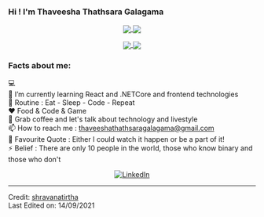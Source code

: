 
### Hi ! I'm Thaveesha Thathsara Galagama
<div align="center">
 <a href="https://github.com/ThaveeshaThathsara">
  <img align="center" src="https://github-readme-stats.vercel.app/api?username=ThaveeshaThathsara&theme=darcula&show_icons=true" />
</a>
<a href="https://github.com/ThaveeshaThathsara">
  <img align="center" src="https://github-readme-streak-stats.herokuapp.com/?user=ThaveeshaThathsara&theme=darcula" />
</a>
<br>
 
 

  
  

  </p>
 </div> 
 <div align="center">
<a href="https://github.com/ThaveeshaThathsara">
  <img align="center" src="https://github-readme-stats.vercel.app/api/top-langs/?username=ThaveeshaThathsara&langs_count=6)" />
</a>
<a href="https://github.com/ThaveeshaThathsara">
  <img align="center" src="https://github-readme-stats.vercel.app/api/wakatime?username=ThaveeshaThathsara" />
</a>
 </div> 

### Facts about me:<br>
💻 <br>
🌱 I’m currently learning React and .NETCore and frontend  technologies<br>
🔄 Routine : Eat - Sleep - Code - Repeat<br>
❤️ Food & Code & Game <br>
💬 Grab coffee and let's talk about technology and livestyle<br>
📫 How to reach me : thaveeshathathsaragalagama@gmail.com <br>
📝 Favourite Quote : Either I could watch it happen or be a part of it!<br>
⚡ Belief : There are only 10 people in the world, those who know binary and those who don't<br>


<div align="center">
<a href="https://www.linkedin.com/in/thaveesha-galagama-aa8389252" target="_blank"><img src="https://img.shields.io/badge/LinkedIn-%230077B5.svg?&style=flat-square&logo=linkedin&logoColor=white" alt="LinkedIn"></a>
</div>

------

Credit: [shravanatirtha](https://github.com/ThaveeshaThathsara) <br>
Last Edited on: 14/09/2021
